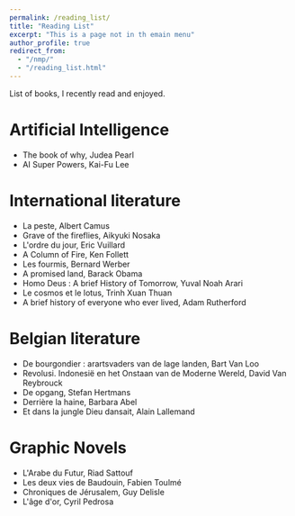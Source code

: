 ```yaml
---
permalink: /reading_list/
title: "Reading List"
excerpt: "This is a page not in th emain menu"
author_profile: true
redirect_from: 
  - "/nmp/"
  - "/reading_list.html"
---
```


List of books, I recently read and enjoyed.

Artificial Intelligence
======
- The book of why, Judea Pearl
- AI Super Powers, Kai-Fu Lee

International literature
======
- La peste, Albert Camus
- Grave of the fireflies, Aikyuki Nosaka
- L'ordre du jour, Eric Vuillard
- A Column of Fire, Ken Follett
- Les fourmis, Bernard Werber
- A promised land, Barack Obama
- Homo Deus : A brief History of Tomorrow, Yuval Noah Arari
- Le cosmos et le lotus, Trinh Xuan Thuan
- A brief history of everyone who ever lived, Adam Rutherford

Belgian literature
======

- De bourgondier : arartsvaders van de lage landen, Bart Van Loo
- Revolusi. Indonesië en het Onstaan van de Moderne Wereld, David Van Reybrouck
- De opgang, Stefan Hertmans
- Derrière la haine, Barbara Abel
- Et dans la jungle Dieu dansait, Alain Lallemand

Graphic Novels
======

- L'Arabe du Futur, Riad Sattouf
- Les deux vies de Baudouin, Fabien Toulmé
- Chroniques de Jérusalem, Guy Delisle
- L'âge d'or, Cyril Pedrosa
